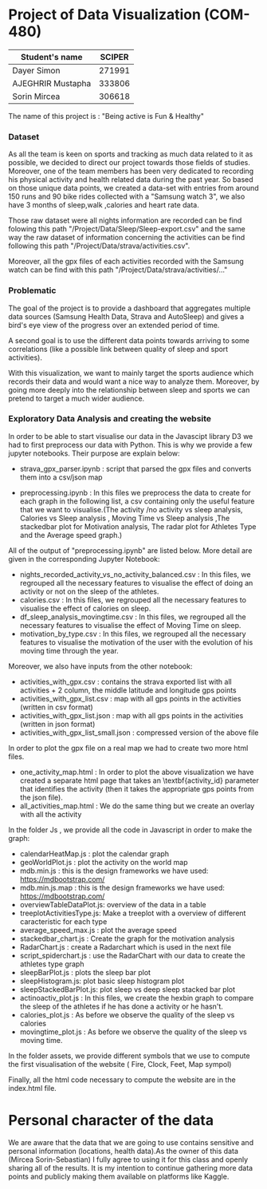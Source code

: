 # Project of Data Visualization (COM-480)

| Student's name | SCIPER |
| -------------- | ------ |
| Dayer Simon | 271991 |
| AJEGHRIR Mustapha | 333806 |
| Sorin Mircea | 306618 |

The name of this project is : "Being active is Fun & Healthy"

### Dataset

As all the team is keen on sports and tracking as much data related to it as possible, we decided to direct our project towards those fields of studies. Moreover, one of the team members has been very dedicated to recording his physical activity and health related data during the past year. So based on those unique data points, we created a data-set with entries from around 150 runs and 90 bike rides collected with a "Samsung watch 3", we also have 3 months of sleep,walk  ,calories and heart rate data. 

Those raw dataset were all nights information are recorded can be find folowing this path "/Project/Data/Sleep/Sleep-export.csv" and the same way the raw dataset of information concerning the activities can be find following this path "/Project/Data/strava/activities.csv".

Moreover, all the gpx files of each activities recorded with the Samsung watch can be find with this path "/Project/Data/strava/activities/..."

### Problematic

The goal of the project is to provide a dashboard that aggregates multiple data sources (Samsung Health Data, Strava and AutoSleep) and gives a bird's eye view of the progress over an extended period of time.

A second goal is to use the different data points towards arriving to some correlations (like a possible link between quality of sleep and sport activities).

With this visualization, we want to mainly target the sports audience which records their data and would want a nice way to analyze them. Moreover, by going more deeply into the relationship between sleep and sports we can pretend to target a much wider audience.

### Exploratory Data Analysis and creating the website
In order to be able to start visualise our data in the Javascipt library D3 we had to first preprocess our data with Python. This is why we provide a few jupyter notebooks. Their purpose are explain below:

* strava_gpx_parser.ipynb : script that parsed the gpx files and converts them into a csv/json map

* preprocessing.ipynb : In this files we preprocess the data to create for each graph in the following list, a csv containing only the useful feature that we want to visualise.(The activity /no activity vs sleep analysis, Calories vs Sleep analysis , Moving Time vs Sleep analysis ,The stackedbar plot for Motivation analysis, The radar plot for Athletes Type and the Average speed graph.)

All of the output of "preprocessing.ipynb" are listed below. More detail are given in the corresponding Jupyter Notebook:

* nights_recorded_activity_vs_no_activity_balanced.csv : In this files, we regrouped all the necessary features to visualise the effect of doing an activity or not on the sleep of the athletes.
* calories.csv : In this files, we regrouped all the necessary features to visualise the effect of calories on sleep.
* df_sleep_analysis_movingtime.csv : In this files, we regrouped all the necessary features to visualise the effect of Moving Time on sleep.
* motivation_by_type.csv : In this files, we regrouped all the necessary features to visualise the motivation of the user with the evolution of his moving time through the year.

Moreover, we also have inputs from the other notebook:

* activities_with_gpx.csv : contains the strava exported list with all activities + 2 column, the middle latitude and longitude gps points
* activities_with_gpx_list.csv : map with all gps points in the activities (written in csv format)
* activities_with_gpx_list.json : map with all gps points in the activities (written in json format)
* activities_with_gpx_list_small.json : compressed version of the above file

In order to plot the gpx file on a real map we had to create two more html files.

* one_activity_map.html : In order to plot the above visualization we have created a separate html page that takes an \textbf{activity\_id} parameter that identifies the activity (then it takes the appropriate gps points from the json file).
* all_activities_map.html : We do the same thing but we create an overlay with all the activity 


In the folder Js , we provide all the code in Javascript in order to make the graph:
* calendarHeatMap.js : plot the calendar graph
* geoWorldPlot.js : plot the activity on the world map
* mdb.min.js : this is the design frameworks we have used: https://mdbootstrap.com/
* mdb.min.js.map : this is the design frameworks we have used: https://mdbootstrap.com/
* overviewTableDataPlot.js: overview of the data in a table 
* treeplotActivitiesType.js: Make a treeplot with a overview of different caracteristic for each type
* average_speed_max.js : plot the average speed 
* stackedbar_chart.js : Create the graph for the motivation analysis 
* RadarChart.js : create a Radarchart which is used in the next file
* script_spiderchart.js : use the RadarChart with our data to create the athletes type graph 
* sleepBarPlot.js : plots the sleep bar plot
* sleepHistogram.js:  plot basic sleep histogram plot 
* sleepStackedBarPlot.js: plot sleep vs deep sleep stacked bar plot
* actinoactiv_plot.js : In this files, we create the hexbin graph to compare the sleep of the athletes if he has done a activity or he hasn't.
* calories_plot.js : As before we observe the quality of the sleep vs calories
* movingtime_plot.js : As before we observe the quality of the sleep vs moving time.


In the folder assets, we provide different symbols that we use to compute the first visualisation of the website ( Fire, Clock, Feet, Map sympol)

Finally, all the html code necessary to compute the website are in the index.html file.


# Personal character of the data
We are aware that the data that we are going to use contains sensitive and personal information (locations, health data).As the owner of this data (Mircea Sorin-Sebastian) I fully agree to using it for this class and openly sharing all of the results. It is my intention to continue gathering more data points and publicly making them available on platforms like Kaggle.


